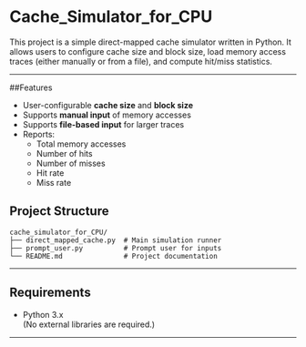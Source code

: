 # Cache_Simulator_for_CPU

This project is a simple direct-mapped cache simulator written in Python. It allows users to configure cache size and block size, load memory access traces (either manually or from a file), and compute hit/miss statistics.

---

##Features 
- User-configurable **cache size** and **block size**  
- Supports **manual input** of memory accesses  
- Supports **file-based input** for larger traces  
- Reports:
  - Total memory accesses
  - Number of hits
  - Number of misses
  - Hit rate
  - Miss rate
 
## Project Structure 
```
cache_simulator_for_CPU/
├── direct_mapped_cache.py  # Main simulation runner
├── prompt_user.py          # Prompt user for inputs 
└── README.md               # Project documentation
```

---

## Requirements
- Python 3.x  
(No external libraries are required.)

---
